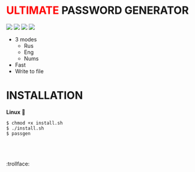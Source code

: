 # <span style="color:red">**ULTIMATE**</span> PASSWORD GENERATOR
![](https://img.shields.io/chrome-web-store/price/ogffaloegjglncjfehdfplabnoondfjo?label=Price)
![](https://img.shields.io/tokei/lines/github/thatsamebastard/UltimatePassgen?label=Total%20Lines&color=informational)
![](https://img.shields.io/badge/CROSSPLATFORM-000?style=badge&logo=c%2B%2B&logoColor=white&)
![](https://img.shields.io/badge/VIM-%2311AB00.svg?&style=badge&logo=vim&logoColor=white)


+ 3 modes
  + Rus
  + Eng
  + Nums
+ Fast
+ Write to file

# INSTALLATION
**Linux** :penguin:

```
$ chmod +x install.sh
$ ./install.sh
$ passgen
```
<br><br><br>
:trollface: